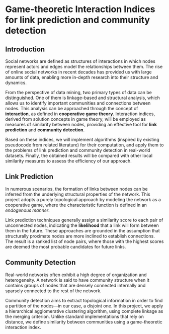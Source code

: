 # Game-theoretic Interaction Indices for link prediction and community detection

## Introduction

Social networks are defined as structures of interactions in which nodes represent actors and
edges model the relationships between them. The rise of online social networks in recent decades
has provided us with large amounts of data, enabling more in-depth research into their structure
and dynamics.

From the perspective of data mining, two primary types of data can be distinguished. One of
them is linkage-based and structural analysis, which allows us to identify important communities
and connections between nodes. This analysis can be approached through the concept of **interaction**,
as defined in **cooperative game theory**. Interaction indices, derived from solution concepts in game
theory, will be employed as measures of similarity between nodes, providing an effective tool for
**link prediction** and **community detection**.

Based on these indices, we will implement algorithms (inspired by existing pseudocode from related literature) for their computation, 
and apply them to the problems of link prediction and community detection in real-world datasets. Finally, the obtained results will be compared with other local
similarity measures to assess the efficiency of our approach.

## Link Prediction
In numerous scenarios, the formation of links between nodes can be inferred from the underlying structural properties of the network.
This project adopts a purely topological approach by modeling the network as a cooperative game, where the characteristic function is defined in an *endogenous manner*.

Link prediction techniques generally assign a similarity score to each pair of unconnected nodes, indicating the **likelihood** that a link will form between them in the future. 
These approaches are grounded in the assumption that structurally proximate nodes are more inclined to establish connections. The result is a ranked list of node pairs, where those with the highest scores are deemed the most probable candidates for future links.

## Community Detection
Real-world networks often exhibit a high degree of organization and heterogeneity. A network is said to have community structure when it contains groups
of nodes that are densely connected internally and sparsely connected to the rest of the network.

Community detection aims to extract topological information in order to find a partition of the nodes—in our case, a disjoint one. In this project,
we apply a hierarchical agglomerative clustering algorithm, using complete linkage as the merging criterion. Unlike standard implementations that rely on distance, we define similarity
between communities using a game-theoretic interaction index.





